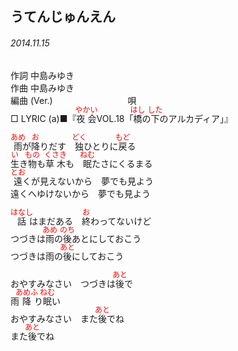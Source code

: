 <style type="text/css">
	ruby{
	    ruby-position: over;
	}
	ruby > rt{font-size: 12px;color:red;}
	p{font:16px;font-size: '楷体'}
</style>
## うてんじゅんえん
###### 2014.11.15


作詞     中島みゆき　　　　　   
作曲      中島みゆき  　　　   
編曲 (Ver.) 　　　　　　　　
唄  　　    
□ LYRIC (a)■『<ruby><rb>夜会</rb><rp>(</rp><rt>やかい</rt><rp>)</rp></ruby>VOL.18「<ruby><rb>橋</rb><rp>(</rp><rt>はし</rt><rp>)</rp></ruby>の<ruby><rb>下</rb><rp>(</rp><rt>した</rt><rp>)</rp></ruby>のアルカディア」』  

<ruby><rb>雨</rb><rp>(</rp><rt>あめ</rt><rp>)</rp></ruby>が<ruby><rb>降</rb><rp>(</rp><rt>お</rt><rp>)</rp></ruby>りだす　<ruby><rb>独</rb><rp>(</rp><rt>どく</rt><rp>)</rp></ruby></rb><rp>(</rp><rt>ひと</rt><rp>)</rp></ruby>りに<ruby><rb>戻</rb><rp>(</rp><rt>もど</rt><rp>)</rp></ruby>る  
<ruby><rb>生</rb><rp>(</rp><rt>い</rt><rp>)</rp></ruby>き<ruby><rb>物</rb><rp>(</rp><rt>もの</rt><rp>)</rp></ruby>も<ruby><rb>草木</rb><rp>(</rp><rt>くさき</rt><rp>)</rp></ruby>も　<ruby><rb>眠</rb><rp>(</rp><rt>ねむ</rt><rp>)</rp></ruby>たさにくるまる  
<ruby><rb>遠</rb><rp>(</rp><rt>とお</rt><rp>)</rp></ruby>くが見えないから　夢でも見よう  
遠くへゆけないから　夢でも見よう  
  
<ruby><rb>話</rb><rp>(</rp><rt>はなし</rt><rp>)</rp></ruby>はまだある　<ruby><rb>終</rb><rp>(</rp><rt>お</rt><rp>)</rp></ruby>わってないけど  
つづきは<ruby><rb>雨</rb><rp>(</rp><rt>あめ</rt><rp>)</rp></ruby>の<ruby><rb>後</rb><rp>(</rp><rt>のち</rt><rp>)</rp></ruby></rb><rp>(</rp><rt>あと</rt><rp>)</rp></ruby>にしておこう  
つづきは雨の<ruby><rb>後</rb><rp>(</rp><rt>あと</rt><rp>)</rp></ruby>にしておこう  
  
おやすみなさい　つづきは<ruby><rb>後</rb><rp>(</rp><rt>あと</rt><rp>)</rp></ruby>で  
雨<ruby><rb>降</rb><rp>(</rp><rt>あめふ</rt><rp>)</rp></ruby>り<ruby><rb>眠</rb><rp>(</rp><rt>ねむ</rt><rp>)</rp></ruby>い  
おやすみなさい　また<ruby><rb>後</rb><rp>(</rp><rt>あと</rt><rp>)</rp></ruby>でね  
また<ruby><rb>後</rb><rp>(</rp><rt>あと</rt><rp>)</rp></ruby>でね  